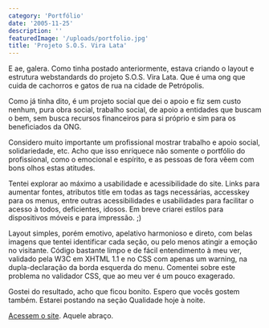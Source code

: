 ```yaml
---
category: 'Portfólio'
date: '2005-11-25'
description: ''
featuredImage: '/uploads/portfolio.jpg'
title: 'Projeto S.O.S. Vira Lata'
---
```


E ae, galera. Como tinha postado anteriormente, estava criando o layout e estrutura webstandards do projeto S.O.S. Vira Lata. Que é uma ong que cuida de cachorros e gatos de rua na cidade de Petrópolis.

Como já tinha dito, é um projeto social que dei o apoio e fiz sem custo nenhum, pura obra social, trabalho social, de apoio a entidades que buscam o bem, sem busca recursos financeiros para si próprio e sim para os beneficiados da ONG.

Considero muito importante um profissional mostrar trabalho e apoio social, solidariedade, etc. Acho que isso enriquece não somente o portfólio do profissional, como o emocional e espírito, e as pessoas de fora vêem com bons olhos estas atitudes.

Tentei explorar ao máximo a usabilidade e acessibilidade do site. Links para aumentar fontes, atributos title em todas as tags necessárias, accesskey para os menus, entre outras acessibilidades e usabilidades para facilitar o acesso à todos, deficientes, idosos. Em breve criarei estilos para dispositivos móveis e para impressão. ;)

Layout simples, porém emotivo, apelativo harmonioso e direto, com belas imagens que tentei identificar cada seção, ou pelo menos atingir a emoção no visitante. Código bastante limpo e de fácil entendimento à meu ver, validado pela W3C em XHTML 1.1 e no CSS com apenas um warning, na dupla-declaração da borda esquerda do menu. Comentei sobre este problema no validador CSS, que ao meu ver é um pouco exagerado.

Gostei do resultado, acho que ficou bonito. Espero que vocês gostem também. Estarei postando na seção Qualidade hoje à noite.

[Acessem o site](http://www.sosviralata.org 'Acesse o Site S.O.S. Vira Lata [Este link abre em uma nova Janela]'). Aquele abraço.
